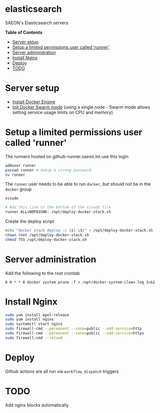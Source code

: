 # elasticsearch
SAEON's Elasticsearch servers

<!-- START doctoc generated TOC please keep comment here to allow auto update -->
<!-- DON'T EDIT THIS SECTION, INSTEAD RE-RUN doctoc TO UPDATE -->
**Table of Contents**

- [Server setup](#server-setup)
- [Setup a limited permissions user called 'runner'](#setup-a-limited-permissions-user-called-runner)
- [Server administration](#server-administration)
- [Install Nginx](#install-nginx)
- [Deploy](#deploy)
- [TODO](#todo)

<!-- END doctoc generated TOC please keep comment here to allow auto update -->

# Server setup

- [Install Docker Engine](https://docs.docker.com/engine/install/centos/)
- [Init Docker Swarm mode](https://docs.docker.com/engine/swarm/swarm-tutorial/create-swarm/) (using a single node - Swarm mode allows setting service usage limits on CPU and memory)

# Setup a limited permissions user called 'runner'
The runners hosted on github-runner.saeon.int use this login

```sh
adduser runner
passwd runner # Setup a strong password
su runner
```

The `runner` user needs to be able to run `docker`, but should not be in the `docker` group

```sh
visudo

# Add this line to the bottom of the visudo file
runner ALL=NOPASSWD: /opt/deploy-docker-stack.sh
```

Create the deploy script

```sh
echo "docker stack deploy -c \$1 \$2" > /opt/deploy-docker-stack.sh
chown root /opt/deploy-docker-stack.sh 
chmod 755 /opt/deploy-docker-stack.sh
```

# Server administration
Add the following to the root crontab
```
0 0 * * 0 docker system prune -f > /opt/docker-system-clean.log 2>&1
```

# Install Nginx

```sh
sudo yum install epel-release
sudo yum install nginx
sudo systemctl start nginx
sudo firewall-cmd --permanent --zone=public --add-service=http
sudo firewall-cmd --permanent --zone=public --add-service=https
sudo firewall-cmd --reload
```

# Deploy
Github actions are all run via `workflow_dispatch` triggers

# TODO
Add nginx blocks automatically
